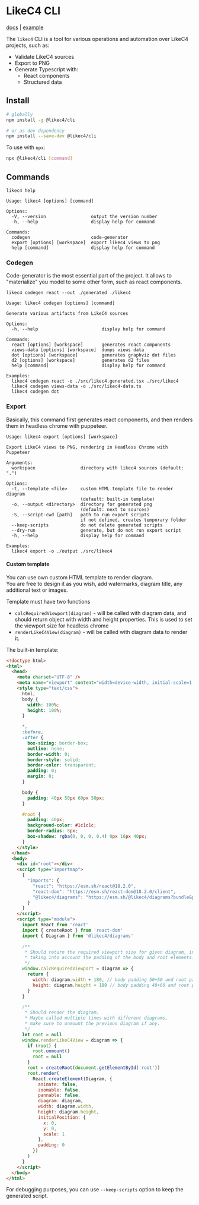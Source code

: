 # LikeC4 CLI

[docs](https://likec4.dev/docs/) | [example](https://likec4.dev/examples/bigbank/likec4/)

The `likec4` CLI is a tool for various operations and automation over LikeC4 projects, such as:

- Validate LikeC4 sources
- Export to PNG
- Generate Typescript with:
  - React components
  - Structured data

## Install

```bash
# globally
npm install -g @likec4/cli

# or as dev dependency
npm install --save-dev @likec4/cli
```

To use with `npx`:

```bash
npx @likec4/cli [command]
```

## Commands

```
likec4 help
```

```
Usage: likec4 [options] [command]

Options:
  -V, --version                 output the version number
  -h, --help                    display help for command

Commands:
  codegen                       code-generator
  export [options] [workspace]  export likec4 views to png
  help [command]                display help for command
```

### Codegen

Code-generator is the most essential part of the project. It allows to "materialize" you model to some other form, such as react components.

```
likec4 codegen react --out ./generated ./likec4
```

```
Usage: likec4 codegen [options] [command]

Generate various artifacts from LikeC4 sources

Options:
  -h, --help                        display help for command

Commands:
  react [options] [workspace]       generates react components
  views-data [options] [workspace]  dumps views data
  dot [options] [workspace]         generates graphviz dot files
  d2 [options] [workspace]          generates d2 files
  help [command]                    display help for command

Examples:
  likec4 codegen react -o ./src/likec4.generated.tsx ./src/likec4
  likec4 codegen views-data -o ./src/likec4-data.ts
  likec4 codegen dot
```

### Export

Basically, this command first generates react components, and then renders them in headless chrome with puppeteer.

```ansi
Usage: likec4 export [options] [workspace]

Export LikeC4 views to PNG, rendering in Headless Chrome with Puppeteer

Arguments:
  workspace                 directory with likec4 sources (default: ".")

Options:
  -t, --template <file>     custom HTML template file to render diagram
                            (default: built-in template)
  -o, --output <directory>  directory for generated png
                            (default: next to sources)
  -S, --script-cwd [path]   path to run export scripts
                            if not defined, creates temporary folder
  --keep-scripts            do not delete generated scripts
  --dry-run                 generate, but do not run export script
  -h, --help                display help for command

Examples:
  likec4 export -o ./output ./src/likec4
```

#### Custom template

You can use own custom HTML template to render diagram.  
You are free to design it as you wish, add watermarks, diagram title, any additional text or images.

Template must have two functions

- `calcRequiredViewport(diagram)` - will be called with diagram data, and should return object with width and height properties. This is used to set the viewport size for headless chrome
- `renderLikeC4View(diagram)` - will be called with diagram data to render it.

The built-in template:

```html
<!doctype html>
<html>
  <head>
    <meta charset="UTF-8" />
    <meta name="viewport" content="width=device-width, initial-scale=1.0" />
    <style type="text/css">
      html,
      body {
        width: 100%;
        height: 100%;
      }

      *,
      :before,
      :after {
        box-sizing: border-box;
        outline: none;
        border-width: 0;
        border-style: solid;
        border-color: transparent;
        padding: 0;
        margin: 0;
      }

      body {
        padding: 40px 50px 60px 50px;
      }

      #root {
        padding: 40px;
        background-color: #1c1c1c;
        border-radius: 8px;
        box-shadow: rgba(0, 0, 0, 0.4) 0px 16px 40px;
      }
    </style>
  </head>
  <body>
    <div id="root"></div>
    <script type="importmap">
      {
        "imports": {
          "react": "https://esm.sh/react@18.2.0",
          "react-dom": "https://esm.sh/react-dom@18.2.0/client",
          "@likec4/diagrams": "https://esm.sh/@likec4/diagrams?bundle&pin=latest"
        }
      }
    </script>
    <script type="module">
      import React from 'react'
      import { createRoot } from 'react-dom'
      import { Diagram } from '@likec4/diagrams'

      /**
       * Should return the required viewport size for given diagram, in pixels.
       * taking into account the padding of the body and root elements.
       */
      window.calcRequiredViewport = diagram => {
        return {
          width: diagram.width + 180, // body padding 50+50 and root padding 40+40
          height: diagram.height + 180 // body padding 40+60 and root padding 40+40
        }
      }

      /**
       * Should render the diagram.
       * Maybe called multiple times with different diagrams,
       * make sure to unmount the previous diagram if any.
       */
      let root = null
      window.renderLikeC4View = diagram => {
        if (root) {
          root.unmount()
          root = null
        }
        root = createRoot(document.getElementById('root'))
        root.render(
          React.createElement(Diagram, {
            animate: false,
            zoomable: false,
            pannable: false,
            diagram: diagram,
            width: diagram.width,
            height: diagram.height,
            initialPosition: {
              x: 0,
              y: 0,
              scale: 1
            },
            padding: 0
          })
        )
      }
    </script>
  </body>
</html>
```

For debugging purposes, you can use `--keep-scripts` option to keep the generated script.
